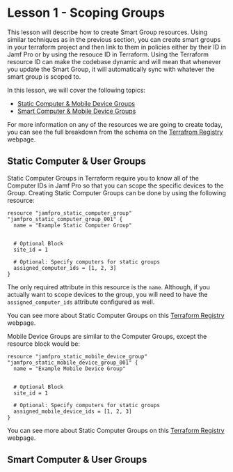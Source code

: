 # Lesson 1 - Scoping Groups

This lesson will describe how to create Smart Group resources. Using similar techniques as in the previous section, you can create smart groups in your terraform project and then link to them in policies either by their ID in Jamf Pro or by using the resouce ID in Terraform. Using the Terraform resource ID can make the codebase dynamic and will mean that whenever you update the Smart Group, it will automatically sync with whatever the smart group is scoped to.

In this lesson, we will cover the following topics:

- [Static Computer & Mobile Device Groups]()
- [Smart Computer & Mobile Device Groups]()

For more information on any of the resources we are going to create today, you can see the full breakdown from the schema on the [Terrafrom Registry](https://registry.terraform.io/providers/deploymenttheory/jamfpro/latest/docs/resources) webpage.

## Static Computer & User Groups

Static Computer Groups in Terraform require you to know all of the Computer IDs in Jamf Pro so that you can scope the specific devices to the Group. Creating Static Computer Groups can be done by using the following resource:

```
resource "jamfpro_static_computer_group" "jamfpro_static_computer_group_001" {
  name = "Example Static Computer Group"


  # Optional Block
  site_id = 1

  # Optional: Specify computers for static groups
  assigned_computer_ids = [1, 2, 3]
}
```

The only required attribute in this resource is the `name`. Although, if you actually want to scope devices to the group, you will need to have the `assigned_computer_ids` attribute configured as well.

You can see more about Static Computer Groups on this [Terraform Registry](https://registry.terraform.io/providers/deploymenttheory/jamfpro/latest/docs/resources/static_computer_group) webpage.

Mobile Device Groups are similar to the Computer Groups, except the resource block would be:

```
resource "jamfpro_static_mobile_device_group" "jamfpro_static_mobile_device_group_001" {
  name = "Example Mobile Device Group"


  # Optional Block
  site_id = 1

  # Optional: Specify computers for static groups
  assigned_mobile_device_ids = [1, 2, 3]
}
```

You can see more about Static Computer Groups on this [Terraform Registry](https://registry.terraform.io/providers/deploymenttheory/jamfpro/latest/docs/resources/static_mobile_device_group) webpage.

## Smart Computer & User Groups
